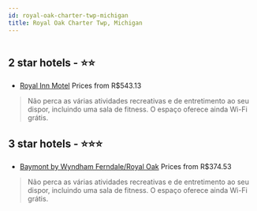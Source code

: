 ```yaml
---
id: royal-oak-charter-twp-michigan
title: Royal Oak Charter Twp, Michigan
---
```


<center><img src="https://us.dotwconnect.com/poze_hotel/23/2364515/RLkgK913_d2b5ca33bd970f64a6301fa75ae2eb22.png" alt="" /></center>


##  2 star hotels - ⭐️⭐️

-    [Royal Inn Motel](https://www.hurb.com/br/aud/https://www.hurb.com/br/hotels/royal-oak-charter-twp/royal-inn-motel-HT-0J4W?cmp=18055) Prices from R$543.13
   > Não perca as várias atividades recreativas e de entretimento ao seu dispor, incluindo uma sala de fitness. O espaço oferece ainda Wi-Fi grátis.

##  3 star hotels - ⭐️⭐️⭐️

-    [Baymont by Wyndham Ferndale/Royal Oak](https://www.hurb.com/br/aud/https://www.hurb.com/br/hotels/royal-oak-charter-twp/baymont-by-wyndham-ferndale-royal-oak-HT-MC1H?cmp=18055) Prices from R$374.53
   > Não perca as várias atividades recreativas e de entretimento ao seu dispor, incluindo uma sala de fitness. O espaço oferece ainda Wi-Fi grátis.
